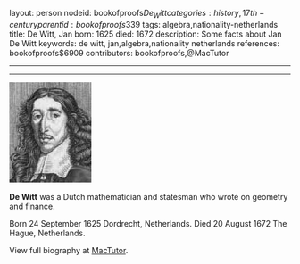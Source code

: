 layout: person
nodeid: bookofproofs$De_Witt
categories: history,17th-century
parentid: bookofproofs$339
tags: algebra,nationality-netherlands
title: De Witt, Jan
born: 1625
died: 1672
description: Some facts about Jan De Witt
keywords: de witt, jan,algebra,nationality netherlands
references: bookofproofs$6909
contributors: bookofproofs,@MacTutor

---


---

![De_Witt.jpg](https://github.com/bookofproofs/bookofproofs.github.io/blob/main/_sources/_assets/images/portraits/De_Witt.jpg?raw=true)

**De Witt** was a Dutch mathematician and statesman who wrote on geometry and finance.

Born 24 September 1625 Dordrecht, Netherlands. Died 20 August 1672 The Hague, Netherlands.


View full biography at [MacTutor](https://mathshistory.st-andrews.ac.uk/Biographies/De_Witt/).